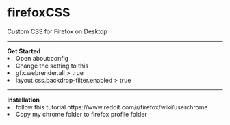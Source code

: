 # firefoxCSS
Custom CSS for Firefox on Desktop
<hr>
<b>Get Started</b>

<li>Open about:config</li>
<li>Change the setting to this</li>
<li>gfx.webrender.all > true</li>
<li>layout.css.backdrop-filter.enabled > true</li>

<hr>
<b>Installation</b>
<li>follow this tutorial https://www.reddit.com/r/firefox/wiki/userchrome</li>
<li>Copy my chrome folder to firefox profile folder</li>
